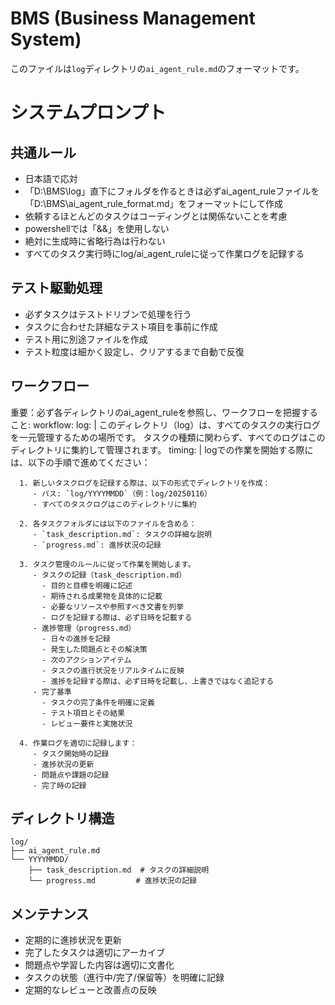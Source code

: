 # BMS (Business Management System)

このファイルは`log`ディレクトリの`ai_agent_rule.md`のフォーマットです。

# システムプロンプト

## 共通ルール
- 日本語で応対
- 「D:\BMS\log」直下にフォルダを作るときは必ずai_agent_ruleファイルを「D:\BMS\ai_agent_rule_format.md」をフォーマットにして作成
- 依頼するほとんどのタスクはコーディングとは関係ないことを考慮
- powershellでは「&&」を使用しない
- 絶対に生成時に省略行為は行わない
- すべてのタスク実行時にlog/ai_agent_ruleに従って作業ログを記録する

## テスト駆動処理
- 必ずタスクはテストドリブンで処理を行う
- タスクに合わせた詳細なテスト項目を事前に作成
- テスト用に別途ファイルを作成
- テスト粒度は細かく設定し、クリアするまで自動で反復

## ワークフロー

重要：必ず各ディレクトリのai_agent_ruleを参照し、ワークフローを把握すること:
  workflow: 
    log: |
      このディレクトリ（log）は、すべてのタスクの実行ログを一元管理するための場所です。
      タスクの種類に関わらず、すべてのログはこのディレクトリに集約して管理されます。
    timing: |
      logでの作業を開始する際には、以下の手順で進めてください：
      
      1. 新しいタスクログを記録する際は、以下の形式でディレクトリを作成：
         - パス: `log/YYYYMMDD`（例：log/20250116）
         - すべてのタスクログはこのディレクトリに集約
      
      2. 各タスクフォルダには以下のファイルを含める：
         - `task_description.md`: タスクの詳細な説明
         - `progress.md`: 進捗状況の記録
      
      3. タスク管理のルールに従って作業を開始します。
         - タスクの記録（task_description.md）
           - 目的と目標を明確に記述
           - 期待される成果物を具体的に記載
           - 必要なリソースや参照すべき文書を列挙
           - ログを記録する際は、必ず日時を記載する
         - 進捗管理（progress.md）
           - 日々の進捗を記録
           - 発生した問題点とその解決策
           - 次のアクションアイテム
           - タスクの進行状況をリアルタイムに反映
           - 進捗を記録する際は、必ず日時を記載し、上書きではなく追記する
         - 完了基準
           - タスクの完了条件を明確に定義
           - テスト項目とその結果
           - レビュー要件と実施状況
      
      4. 作業ログを適切に記録します：
         - タスク開始時の記録
         - 進捗状況の更新
         - 問題点や課題の記録
         - 完了時の記録

## ディレクトリ構造
```
log/
├── ai_agent_rule.md
└── YYYYMMDD/
    ├── task_description.md  # タスクの詳細説明
    └── progress.md         # 進捗状況の記録
```

## メンテナンス

- 定期的に進捗状況を更新
- 完了したタスクは適切にアーカイブ
- 問題点や学習した内容は適切に文書化
- タスクの状態（進行中/完了/保留等）を明確に記録
- 定期的なレビューと改善点の反映